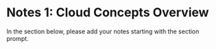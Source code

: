 # Notes 1: Cloud Concepts Overview

In the section below, please add your notes starting with the section prompt.
